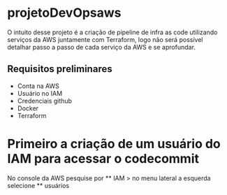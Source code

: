 # projetoDevOpsaws
O intuito desse projeto é a criação de pipeline de infra as code utilizando serviços da AWS juntamente com Terraform, logo não será possível detalhar passo a passo de cada serviço da AWS e se aprofundar.
## Requisitos preliminares
* Conta na AWS
* Usuário no IAM
* Credenciais github
* Docker
* Terraform 

# Primeiro a criação de um usuário do IAM para acessar o codecommit
No console da AWS pesquise por ** IAM > no menu lateral a esquerda selecione ** usuários

